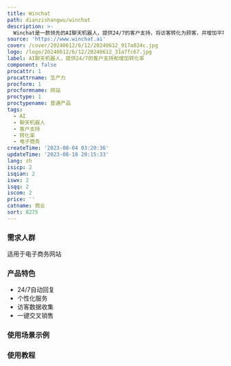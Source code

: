 ```yaml
---
title: Winchat
path: dianzishangwu/winchat
description: >-
  Winchat是一款领先的AI聊天机器人，提供24/7的客户支持，将访客转化为顾客，并增加平均订单价值（AOV）。它可以自动回复访客的问题，并通过与访客互动来提供个性化的服务。Winchat简单易用，不需要任何技术技能即可在您的电子商务网站上运行。通过集成Winchat，您可以降低客户支持成本，提高转化率。
source: 'https://www.winchat.ai'
cover: /cover/20240612/6/12/20240612_917a024c.jpg
logo: /logo/20240612/6/12/20240612_31a7fc67.jpg
label: AI聊天机器人，提供24/7的客户支持和增加转化率
component: false
procattr: 1
procattrname: 生产力
procform: 1
procformname: 网站
proctype: 1
proctypename: 普通产品
tags:
  - AI
  - 聊天机器人
  - 客户支持
  - 转化率
  - 电子商务
createTime: '2023-08-04 03:20:36'
updateTime: '2023-08-18 20:15:33'
lang: zh
isicp: 2
isqian: 2
iswx: 2
isqq: 2
iscom: 2
price: ''
catname: 商业
sort: 8275
---
```




### 需求人群
适用于电子商务网站

### 产品特色
- 24/7自动回复
- 个性化服务
- 访客数据收集
- 一键交叉销售

### 使用场景示例


### 使用教程


  
